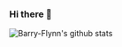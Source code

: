 ### Hi there 👋

<!--Barry-Flynn
**Barry-Flynn/Barry-Flynn** is a ✨ _special_ ✨ repository because its `README.md` (this file) appears on your GitHub profile.

Here are some ideas to get you started:

- 🔭 I’m currently working on ...
- 🌱 I’m currently learning ...
- 👯 I’m looking to collaborate on ...
- 🤔 I’m looking for help with ...
- 💬 Ask me about ...
- 📫 How to reach me: ...
- 😄 Pronouns: ...
- ⚡ Fun fact: ...
-->

![Barry-Flynn's github stats](https://github-readme-stats.vercel.app/api?username=Barry-Flynn&show_icons=true&title_color=fff&icon_color=79ff97&text_color=9f9f9f&bg_color=151515)
